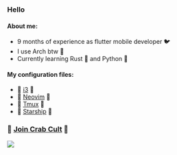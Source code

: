 ### Hello
#### About me:
- 9 months of experience as flutter mobile developer 🐦 
- I use Arch btw 🐧
- Currently learning Rust 🦀 and Python 🐍

#### My configuration files:
- 📗 [i3](https://github.com/Talandar99/i3_config) 📗
- 📗 [Neovim](https://github.com/Talandar99/nvim_config) 📗
- 📗 [Tmux](https://github.com/Talandar99/tmux_config) 📗
- 📗 [Starship](https://github.com/Talandar99/starship_config) 📗



### 🦀 [Join Crab Cult](https://www.rust-lang.org/learn/get-started) 🦀 
[<img src="https://www.codewars.com/users/Talandar99/badges/small">](https://www.codewars.com/users/Talandar99)


